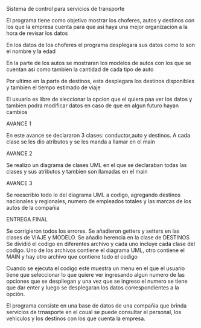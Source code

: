 
Sistema de control para servicios de transporte

El programa tiene como objetivo mostrar los choferes, autos y destinos con los que la empresa cuenta para que asi haya una mejor organización a la hora de revisar los datos

En los datos de los choferes el programa desplegara sus datos como lo son el nombre y la edad

En la parte de los autos se mostraran los modelos de autos con los que se cuentan asi como tambien la cantidad de cada tipo de auto

Por ultimo en la parte de destinos, esta desplegara los destinos disponibles y tambien el tiempo estimado de viaje

El usuario es libre de sleccionar la opcion que el quiera paa ver los datos y tambien podra modificar datos en caso de que en algun futuro hayan cambios


AVANCE 1

En este avance se declararon 3 clases: conductor,auto y destinos. A cada clase se les dio atributos y se les manda a llamar en el main

AVANCE 2

Se realizo un diagrama de clases UML en el que se declaraban todas las clases y sus atributos y tambien son llamadas en el main

AVANCE 3

Se reescribio todo lo del diagrama UML a codigo, agregando destinos nacionales y regionales, numero de empleados totales y las marcas de los autos de la compañia

ENTREGA FINAL

Se corrigieron todos los errores.
Se añadieron getters y setters en las clases de VIAJE y MODELO.
Se añadio herencia en la clase de DESTINOS
Se dividió el codigo en diferentes archivo y cada uno incluye cada clase del codigo. Uno de los archivos contiene el diagrama UML, otro contiene el MAIN y hay otro archivo que contiene todo el codigo 

Cuando se ejecuta el codigo este muestra un menu en el que el usuario tiene que seleccionar lo que quiere ver ingresando algun numero de las opciones que se despliegan y una vez que se ingreso el numero se tiene que dar enter y luego se desplegaran los datos correspondientes a la opción.

El programa consiste en una base de datos de una compañia que brinda servicios de trnasporte en el coual se puede consultar el personal, los vehiculos y los destinos con los que cuenta la empresa.
